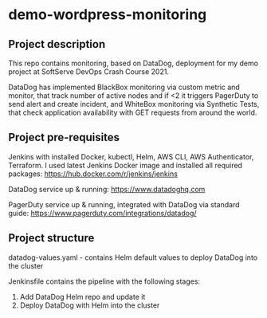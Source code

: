 # demo-wordpress-monitoring

## Project description

This repo contains monitoring, based on DataDog, deployment for my demo project at SoftServe DevOps Crash Course 2021. 

DataDog has implemented BlackBox monitoring via custom metric and monitor, that track number of active nodes and if <2 it triggers PagerDuty to send alert and create incident, and WhiteBox monitoring via Synthetic Tests, that check application availability with GET requests from around the world.

## Project pre-requisites

Jenkins with installed Docker, kubectl, Helm, AWS CLI, AWS Authenticator, Terraform. I used latest Jenkins Docker image and installed all required packages: https://hub.docker.com/r/jenkins/jenkins

DataDog service up & running: https://www.datadoghq.com

PagerDuty service up & running, integrated with DataDog via standard guide: https://www.pagerduty.com/integrations/datadog/

## Project structure

datadog-values.yaml - contains Helm default values to deploy DataDog into the cluster

Jenkinsfile contains the pipeline with the following stages:
1. Add DataDog Helm repo and update it
2. Deploy DataDog with Helm into the cluster
